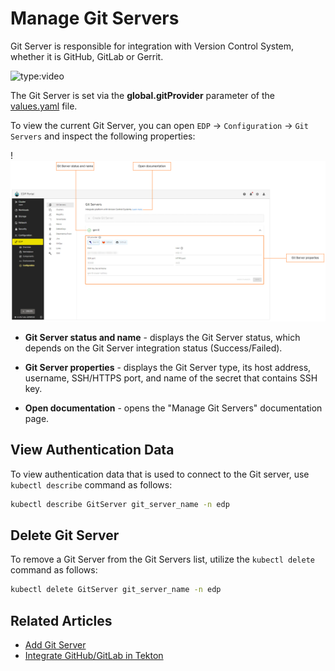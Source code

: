 # Manage Git Servers

Git Server is responsible for integration with Version Control System, whether it is GitHub, GitLab or Gerrit.

![type:video](https://www.youtube.com/embed/pzheGwBLZvU)

The Git Server is set via the **global.gitProvider** parameter of the [values.yaml](https://github.com/epam/edp-install/blob/release/3.7/deploy-templates/values.yaml#L14) file.

To view the current Git Server, you can open `EDP` -> `Configuration` -> `Git Servers` and inspect the following properties:

!![Git Server menu](../assets/user-guide/edp-portal-git-server-overview.png "Git Server menu")

* **Git Server status and name** - displays the Git Server status, which depends on the Git Server integration status (Success/Failed).

* **Git Server properties** - displays the Git Server type, its host address, username, SSH/HTTPS port, and name of the secret that contains SSH key.

* **Open documentation** - opens the "Manage Git Servers" documentation page.

## View Authentication Data

To view authentication data that is used to connect to the Git server, use `kubectl describe` command as follows:

  ```bash
  kubectl describe GitServer git_server_name -n edp
  ```

## Delete Git Server

To remove a Git Server from the Git Servers list, utilize the `kubectl delete` command as follows:

  ```bash
  kubectl delete GitServer git_server_name -n edp
  ```

## Related Articles

* [Add Git Server](../user-guide/add-git-server.md)
* [Integrate GitHub/GitLab in Tekton](../operator-guide/import-strategy-tekton.md)